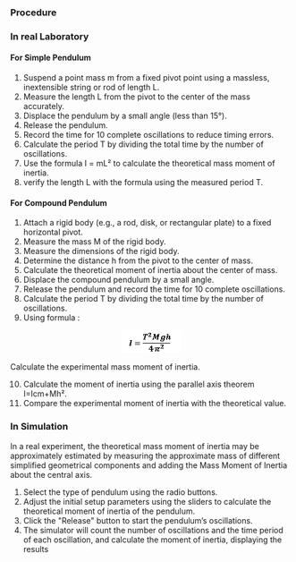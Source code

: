 ### Procedure

### In real Laboratory

#### For Simple Pendulum
1. Suspend a point mass m from a fixed pivot point using a massless, inextensible string or rod of length L.
2. Measure the length L from the pivot to the center of the mass accurately.
3. Displace the pendulum by a small angle (less than 15°).
4. Release the pendulum.
5. Record the time for 10 complete oscillations to reduce timing errors.
6. Calculate the period T by dividing the total time by the number of oscillations.
7. Use the formula I = mL²  to calculate the theoretical mass moment of inertia.
8. verify the length L with the formula using the measured period T.

#### For Compound Pendulum
1. Attach a rigid body (e.g., a rod, disk, or rectangular plate) to a fixed horizontal pivot.
2. Measure the mass M of the rigid body.
3. Measure the dimensions of the rigid body.
4. Determine the distance h from the pivot to the center of mass.
5. Calculate the theoretical moment of inertia about the center of mass.
6. Displace the compound pendulum by a small angle.
7. Release the pendulum and record the time for 10 complete oscillations.
8. Calculate the period T by dividing the total time by the number of oscillations.
9. Using formula  :
<p align="center">
  <img src="images/p1.png">
</p> 
Calculate the experimental mass moment of inertia.

10. Calculate the moment of inertia using the parallel axis theorem I=Icm+Mh².
11. Compare the experimental moment of inertia with the theoretical value.


### In Simulation

   In a real experiment, the theoretical mass moment of inertia may be approximately estimated by measuring the approximate mass of different simplified geometrical components and adding the Mass Moment of Inertia about the central axis.
1.	Select the type of pendulum using the radio buttons.
2.	Adjust the initial setup parameters using the sliders to calculate the theoretical moment of inertia of the pendulum.
3.	Click the "Release" button to start the pendulum’s oscillations.
4.	The simulator will count the number of oscillations and the time period of each oscillation, and calculate the moment of inertia, displaying the results
